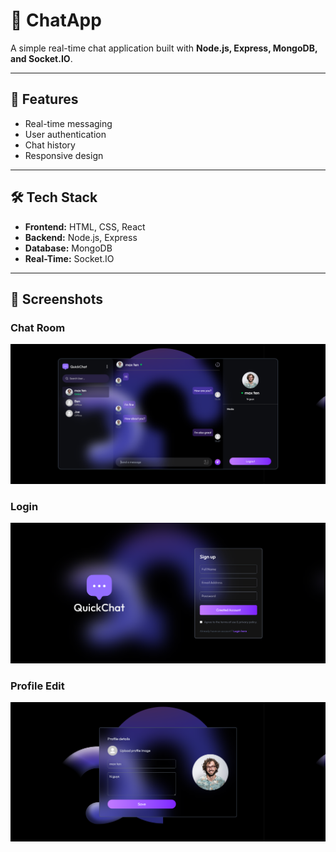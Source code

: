# 💬 ChatApp

A simple real-time chat application built with **Node.js, Express, MongoDB, and Socket.IO**.

---

## 🚀 Features
- Real-time messaging  
- User authentication  
- Chat history  
- Responsive design  

---

## 🛠 Tech Stack
- **Frontend:** HTML, CSS, React  
- **Backend:** Node.js, Express  
- **Database:** MongoDB  
- **Real-Time:** Socket.IO  

---

## 📸 Screenshots

### Chat Room
![Chat Room](./screenshots/chatroom.png)

### Login
![Login](./screenshots/login.png)

### Profile Edit
![Profile Edit](./screenshots/profileedit.png)

